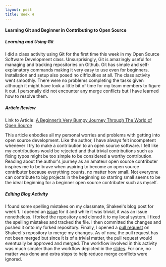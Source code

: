 ```yaml
---
layout: post
title: Week 4
---
```


#### Learning Git and Beginner in Contributing to Open Source  
##### Learning and Using Git
I did a class activity using Git for the first time this week in my Open Source Software Development class. Unsurprisingly, Git is amazingly useful for managing and tracking repositories on Github. Git has simple and self-explanatory commands making it very easy to use even for beginners. Installation and setup also posed no difficulties at all. The class activity went smoothly. There were no problems completing the tasks given although it might have took a little bit of time for my team members to figure it out. I personally did not encounter any merge conflicts but I have learned how to resolve them.  
  
##### Article Review  
Link to Article: [A Beginner’s Very Bumpy Journey Through The World of Open Source](https://www.freecodecamp.org/news/a-beginners-very-bumpy-journey-through-the-world-of-open-source-4d108d540b39/)

This article enbodies all my personal worries and problems with getting into open source development. Like the author, I have always felt incompetent whenever I try to make a contribution to an open source software. I felt like my contributions would be rejected and that trivial contributions such as fixing typos might be too simple to be considered a worthy contribution. Reading about the author's journey as an amateur open source contributer inspires me to be brave when aspiring to become an open source contributer because everything counts, no matter how small. Not everyone can contribute to big projects in the beginning so starting small seems to be the ideal beginning for a beginner open source contributer such as myself.  
  
##### Editing Blog Activity  
I found some spelling mistakes on my classmate, Shakeel's blog post for week 1. I opened an [issue](https://github.com/hunter-college-ossd-fall-2019/shakeel30-weekly/issues/1) for it and while it was trivial, it was an issue nonetheless. I forked the repository and cloned it to my local system. I fixed the spelling mistakes and tracked the file. I then committed the changes and pushed it onto my forked repository. Finally, I opened a [pull request](https://github.com/hunter-college-ossd-fall-2019/shakeel30-weekly/pull/2) on Shakeel's repository to merge my changes. As of now, the pull request has not been merged but since it is of a trivial matter, the pull request would eventually be approved and merged. The workflow involved in this activity was much simpler than the workflow depicted in the [slides](http://www.compsci.hunter.cuny.edu/~sweiss/course_materials/csci395.86/slides/github-workflow-presentation.pdf). For one, no matter was done and extra steps to help reduce merge conflicts were ignored.

